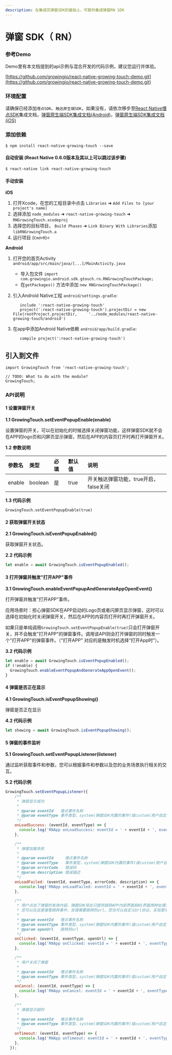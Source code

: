 ```yaml
---
description: 在集成完弹窗SDK的基础上，可额外集成弹窗RN SDK
---
```


# 弹窗 SDK（ RN）

### 参考Demo

Demo里有本文档提到的api示例与混合开发的代码示例，建议您运行并体验。

[https://github.com/growingio/react-native-growing-touch-demo.git](https://github.com/growingio/react-native-growing-touch-demo.git)

### 环境配置

请确保已经添加`埋点SDK`、`触达原生端SDK`，如果没有，请依次移步至[React Native埋点SDK](https://docs.growingio.com/docs/developer-manual/sdkintegrated/otherframe-sdk/rn-sdk)集成文档，[弹窗原生端SDK集成文档\(Android\)](https://docs.growingio.com/mp/developers/integrations/android-sdk/popup-component)，[弹窗原生端SDK集成文档\(iOS\)](https://docs.growingio.com/mp/developers/integrations/ios-sdk/popup-component)

### 添加依赖

`$ npm install react-native-growing-touch --save`

#### 自动安装 \(React Native 0.6.0版本及其以上可以跳过该步骤\)

`$ react-native link react-native-growing-touch`

#### 手动安装

**iOS**

1. 打开Xcode，在您的工程目录中点击 `Libraries` ➜ `Add Files to [your project's name]`
2. 选择添加 `node_modules` ➜ `react-native-growing-touch` ➜ `RNGrowingTouch.xcodeproj`
3. 选择您的目标项目， `Build Phases` ➜ `Link Binary With Libraries`添加 `libRNGrowingTouch.a` 
4. 运行项目 \(`Cmd+R`\)&lt;

**Android**

1. 打开您的首页Activity `android/app/src/main/java/[...]/MainActivity.java`
   * 导入包文件 `import com.growingio.android.sdk.gtouch.rn.RNGrowingTouchPackage;`
   * 在`getPackages()` 方法中添加 `new RNGrowingTouchPackage()` 
2. 引入Android Native工程 `android/settings.gradle`:

   ```text
      include ':react-native-growing-touch'
      project(':react-native-growing-touch').projectDir = new File(rootProject.projectDir,     '../node_modules/react-native-growing-touch/android')
   ```

3. 在app中添加Android Native依赖 `android/app/build.gradle`:

   ```text
      compile project(':react-native-growing-touch')
   ```

## 引入到文件

```text
import GrowingTouch from 'react-native-growing-touch';

// TODO: What to do with the module? 
GrowingTouch;
```

### API说明

#### 1 设置弹窗开关

**1.1 GrowingTouch.setEventPopupEnable\(enable\)**

设置弹窗的开关，可以在初始化的时候选择关闭弹窗功能，这样弹窗SDK就不会在APP的logo页和闪屏页显示弹窗，然后在APP的内容页打开时再打开弹窗开关。

**1.2 参数说明**

| 参数名 | 类型 | 必填 | 默认值 | 说明 |
| :--- | :--- | :--- | :--- | :--- |
| enable | boolean | 是 | true | 开关触达弹窗功能，true开启，false关闭 |

**1.3 代码示例**

```text
GrowingTouch.setEventPopupEnable(true)
```

#### 2 获取弹窗开关状态

**2.1 GrowingTouch.isEventPopupEnabled\(\)**

获取弹窗开关状态。

**2.2 代码示例**

```javascript
let enable = await GrowingTouch.isEventPopupEnabled();
```

#### 3 打开弹窗并触发"打开APP"事件

**3.1 GrowingTouch.enableEventPopupAndGenerateAppOpenEvent\(\)**

打开弹窗并触发"打开APP"事件。

应用场景时：担心弹窗SDK在APP启动的Logo页或者闪屏页显示弹窗，这时可以选择在初始化时关闭弹窗开关，然后在APP的内容页打开时再打开弹窗开关。

如果只是单纯调用`GrowingTouch.setEventPopupEnable(true)`只会打开弹窗开关，并不会触发"打开APP"的弹窗事件。调用该API则会打开弹窗的同时触发一个"打开APP"的弹窗事件。（"打开APP" 对应的是触发时机选择“打开App时”）。

**3.2 代码示例**

```javascript
let enable = await GrowingTouch.isEventPopupEnabled();
if (!enable) {
  GrowingTouch.enableEventPopupAndGenerateAppOpenEvent();
}
```

#### 4 弹窗是否正在显示

**4.1 GrowingTouch.isEventPopupShowing\(\)**

弹窗是否正在显示

**4.2 代码示例**

```javascript
let showing = await GrowingTouch.isEventPopupShowing();
```

#### 5 弹窗的事件监听

**5.1 GrowingTouch.setEventPopupListener\(listener\)**

通过监听获取事件和参数，您可以根据事件和参数以及您的业务场景执行相关的交互。

**5.2 代码示例**

```javascript
GrowingTouch.setEventPopupListener({
    /**
     * 弹窗显示成功
     *
     * @param eventId   埋点事件名称
     * @param eventType 事件类型，system(弹窗SDK内置的事件)或custom(用户自定义的埋点事件)
     */
    onLoadSuccess: (eventId, eventType) => {
      console.log('RNApp onLoadSuccess: eventId = ' + eventId + ', eventType = ' + eventType);
    },

    /**
     * 弹窗加载失败
     *
     * @param eventId     埋点事件名称
     * @param eventType   事件类型，system(弹窗SDK内置的事件)或custom(用户自定义的埋点事件)
     * @param errorCode   错误码
     * @param description 错误描述
     */
    onLoadFailed: (eventId, eventType, errorCode, description) => {
      console.log('RNApp onLoadFailed: eventId = ' + eventId + ', eventType = ' + eventType + ', errorCode = ' + errorCode + ', description = ' + description);
    },

    /**
     * 用户点击了弹窗的有效内容。弹窗SDK现在只提供跳转APP内部界面和H5界面两种处理方式。
     * 您可以在这里接管跳转事件，处理需要跳转的url。您也可以自定义Url协议，实现更多业务和交互功能。
     *
     * @param eventId   埋点事件名称
     * @param eventType 事件类型，system(弹窗SDK内置的事件)或custom(用户自定义的埋点事件)
     * @param openUrl   跳转的url
     */
    onClicked: (eventId, eventType, openUrl) => {
      console.log('RNApp onClicked: eventId = ' + eventId + ', eventType = ' + eventType + ', openUrl = ' + openUrl);
    },

    /**
     * 用户关闭了弹窗
     *
     * @param eventId   埋点事件名称
     * @param eventType 事件类型，system(弹窗SDK内置的事件)或custom(用户自定义的埋点事件)
     */
    onCancel: (eventId, eventType) => {
      console.log('RNApp onCancel: eventId = ' + eventId + ', eventType = ' + eventType);
    },

    /**
     * 弹窗显示超时
     *
     * @param eventId   埋点事件名称
     * @param eventType 事件类型，system(弹窗SDK内置的事件)或custom(用户自定义的埋点事件)
     */
    onTimeout: (eventId, eventType) => {
      console.log('RNApp onTimeout: eventId = ' + eventId + ', eventType = ' + eventType);
    },
  });
```

